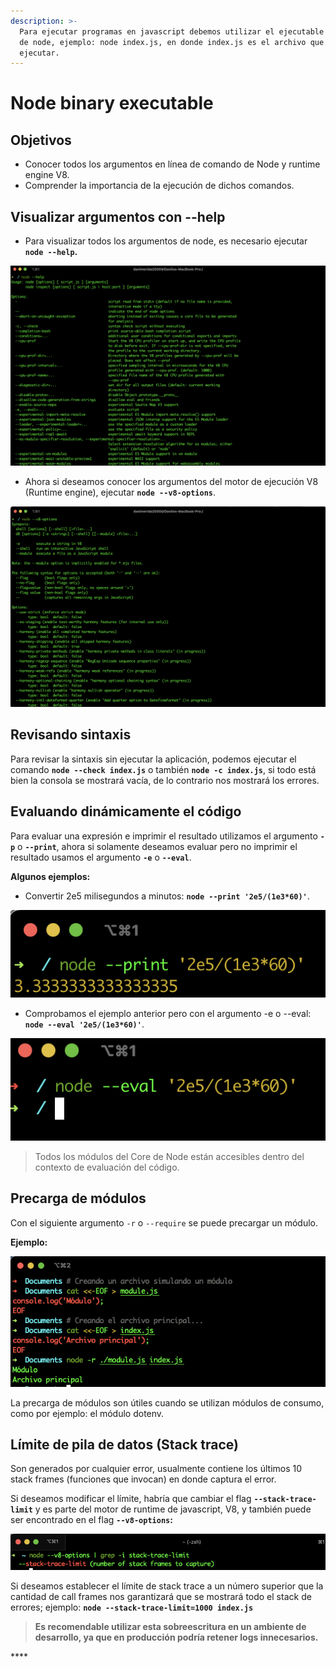 ```yaml
---
description: >-
  Para ejecutar programas en javascript debemos utilizar el ejecutable binario
  de node, ejemplo: node index.js, en donde index.js es el archivo que deseamos
  ejecutar.
---
```


# Node binary executable

## Objetivos

* Conocer todos los argumentos en línea de comando de Node y runtime engine V8.
* Comprender la importancia de la ejecución de dichos comandos.



## Visualizar argumentos con --help

* Para visualizar todos los argumentos de node, es necesario ejecutar **`node --help`.**

![](../.gitbook/assets/image%20%281%29.png)

* Ahora si deseamos conocer los argumentos del motor de ejecución V8 \(Runtime engine\), ejecutar **`node --v8-options`**.

![](../.gitbook/assets/image%20%282%29.png)

## Revisando sintaxis

Para revisar la sintaxis sin ejecutar la aplicación, podemos ejecutar el comando **`node --check index.js`** o también **`node -c index.js`**, si todo está bien la consola se mostrará vacía, de lo contrario nos mostrará los errores.

## Evaluando dinámicamente el código

Para evaluar una expresión e imprimir el resultado utilizamos el argumento **`-p`** o **`--print`**, ahora si solamente deseamos evaluar pero no imprimir el resultado usamos el argumento **`-e`** o **`--eval`**.

**Algunos ejemplos:**

* Convertir 2e5 milisegundos a minutos: **`node --print '2e5/(1e3*60)'`**.

![](../.gitbook/assets/image%20%283%29.png)

* Comprobamos el ejemplo anterior pero con el argumento -e o --eval: **`node --eval '2e5/(1e3*60)'`**.

![](../.gitbook/assets/image%20%284%29.png)

> Todos los módulos del Core de Node están accesibles dentro del contexto de evaluación del código.

## Precarga de módulos

Con el siguiente argumento `-r` o `--require` se puede precargar un módulo.

**Ejemplo:**

![](../.gitbook/assets/image%20%287%29.png)

La precarga de módulos son útiles cuando se utilizan módulos de consumo, como por ejemplo: el módulo dotenv.

## Límite de pila de datos \(Stack trace\)

Son generados por cualquier error, usualmente contiene los últimos 10 stack frames \(funciones que invocan\) en donde captura el error.

Si deseamos modificar el límite, habría que cambiar el flag **`--stack-trace-limit`**  y es parte del motor de runtime de javascript, V8, y también puede ser encontrado en el flag **`--v8-options`:**

![](../.gitbook/assets/image%20%288%29.png)

Si deseamos establecer el límite de stack trace a un número superior que la cantidad de call frames nos garantizará que se mostrará todo el stack de errores; ejemplo: **`node --stack-trace-limit=1000 index.js`**

> **Es recomendable utilizar esta sobreescritura en un ambiente de desarrollo, ya que en producción podría retener logs innecesarios.**

 



\*\*\*\*



